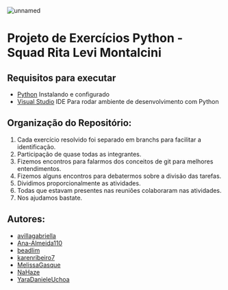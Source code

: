 ![unnamed](https://github.com/avillagabriella/Exercicios_Python_SquadRita_Levi_Montalcini/assets/104404136/023dfe8e-78c9-4cb3-9c17-e360541ea405)

# Projeto de Exercícios Python - Squad Rita Levi Montalcini

## Requisitos para executar

-   [Python](   https://www.python.org/downloads/) Instalando e configurado
-   [Visual Studio](https://code.visualstudio.com/download) IDE Para rodar ambiente de desenvolvimento com Python

  
## Organização do Repositório:

1. Cada exercício resolvido foi separado em branchs para facilitar a identificação.
2. Participação de quase todas as integrantes.
3. Fizemos encontros para falarmos dos conceitos de git para melhores entendimentos.
4. Fizemos alguns encontros para debatermos sobre a divisão das tarefas.
5. Dividimos proporcionalmente as atividades.
6. Todas que estavam presentes nas reuniões colaboraram nas atividades.
7. Nos ajudamos bastate.   
   

## Autores:

-    [avillagabriella](https://github.com/avillagabriella)
-    [Ana-Almeida110](https://github.com/Ana-Almeida110)
-    [beadlim](https://github.com/beadlim)
-    [karenribeiro7](https://github.com/karenribeiro7)
-    [MelissaGasque](https://github.com/MelissaGasque)
-    [NaHaze](https://github.com/NaHaze)
-    [YaraDanieleUchoa](https://github.com/YaraDanieleUchoa)


